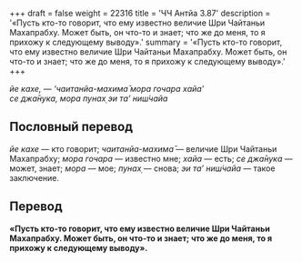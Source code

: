 +++
draft = false
weight = 22316
title = 'ЧЧ Антйа 3.87'
description = '«Пусть кто-то говорит, что ему известно величие Шри Чайтаньи Махапрабху. Может быть, он что-то и знает; что же до меня, то я прихожу к следующему выводу».'
summary = '«Пусть кто-то говорит, что ему известно величие Шри Чайтаньи Махапрабху. Может быть, он что-то и знает; что же до меня, то я прихожу к следующему выводу».'
+++

_йе кахе, — ‘чаитанйа-махима̄ мора гочара хайа’  
се джа̄нука, мора пунах̣ эи та’ ниш́чайа_

## Пословный перевод

_йе_ _кахе_ — кто говорит; _чаитанйа_\-_махима̄_ — величие Шри Чайтаньи Махапрабху; _мора_ _гочара_ — известно мне; _хайа_ — есть; _се_ _джа̄нука_ — может, знает; _мора_ — мое; _пунах̣_ — снова; _эи_ _та’_ _ниш́чайа_ — такое заключение.

## Перевод

**«Пусть кто-то говорит, что ему известно величие Шри Чайтаньи Махапрабху. Может быть, он что-то и знает; что же до меня, то я прихожу к следующему выводу».**
